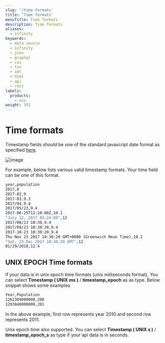 ```yaml
---
slug: '/time-formats'
title: 'Time formats'
menuTitle: Time formats
description: Time formats
aliases:
  - infinity
keywords:
  - data source
  - infinity
  - json
  - graphql
  - csv
  - tsv
  - xml
  - html
  - api
  - rest
labels:
  products:
    - oss
weight: 351
---
```


# Time formats

Timestamp fields should be one of the standard javascript date format as specified [here](https://developer.mozilla.org/en-US/docs/Web/JavaScript/Reference/Global_Objects/Date/Date).

![image](https://user-images.githubusercontent.com/153843/92720934-3d0d2080-f35d-11ea-93e3-c1ff46d4ea59.png#center)

For example, below lists various valid timestamp formats. Your time field can be one of this format.

```bash
year,population
2017,8
2017-02,9
2017-03,9.3
2017/04,9.4
2017/05/23,9.4
2017-06-25T12:10:00Z,10.1
"July 12, 2017 03:24:00",12
2017/08/23 10:30,9.4
2017/09/23 10:30:20,9.4
2017-10-23 10:30:20,9.4
Thu Nov 23 2017 10:30:20 GMT+0000 (Greenwich Mean Time),10.1
"Sat, 23 Dec 2017 10:30:20 GMT",12
01/29/2018,12.4
```

## UNIX EPOCH Time formats

If your data is in unix epoch time formats (unix milliseconds format), You can select **Timestamp ( UNIX ms )** / **timestamp_epoch** as as type. Below snippet shows some examples

```bash
Year,Population
1262304000000,200
1293840000000,201
```

In the above example, first row represents year 2010 and second row represents 2011.

Unix epoch time also supported. You can select **Timestamp ( UNIX s )** / **timestamp_epoch_s** as type if your api data is in seconds.
